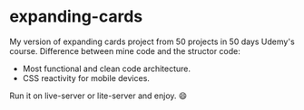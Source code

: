 # expanding-cards
My version of expanding cards project from 50 projects in 50 days Udemy's course. 
Difference between mine code and the structor code: 
- Most functional and clean code architecture. 
- CSS reactivity for mobile devices.

Run it on live-server or lite-server and enjoy. :smile:
